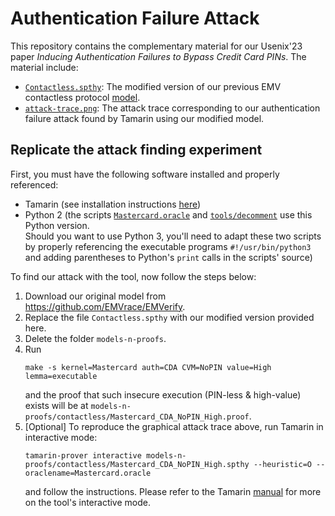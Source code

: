 # Authentication Failure Attack

This repository contains the complementary material for our Usenix'23 paper *Inducing Authentication Failures to Bypass Credit Card PINs*. The material include:

- [`Contactless.spthy`](./Contactless.spthy): The modified version of our previous EMV contactless protocol [model](https://github.com/EMVrace/EMVerify).
- [`attack-trace.png`](./attack-trace.png): The attack trace corresponding to our authentication failure attack found by Tamarin using our modified model.

## Replicate the attack finding experiment

First, you must have the following software installed and properly referenced:
- Tamarin (see installation instructions [here](https://tamarin-prover.github.io/manual/book/002_installation.html))
- Python 2 (the scripts [`Mastercard.oracle`](https://github.com/EMVrace/EMVerify/blob/master/Mastercard.oracle) and [`tools/decomment`](https://github.com/EMVrace/EMVerify/blob/master/tools/decomment) use this Python version.<br />
Should you want to use Python 3, you'll need to adapt these two scripts by properly referencing the executable programs `#!/usr/bin/python3` and adding parentheses to Python's `print` calls in the scripts' source)

To find our attack with the tool, now follow the steps below:
1. Download our original model from https://github.com/EMVrace/EMVerify.
1. Replace the file `Contactless.spthy` with our modified version provided here.
1. Delete the folder `models-n-proofs`.
1. Run
	```shell
	make -s kernel=Mastercard auth=CDA CVM=NoPIN value=High lemma=executable
	```
	and the proof that such insecure execution (PIN-less & high-value) exists will be at `models-n-proofs/contactless/Mastercard_CDA_NoPIN_High.proof`.
1. [Optional] To reproduce the graphical attack trace above, run Tamarin in interactive mode:
	```shell
	tamarin-prover interactive models-n-proofs/contactless/Mastercard_CDA_NoPIN_High.spthy --heuristic=O --oraclename=Mastercard.oracle
	```
	and follow the instructions. Please refer to the Tamarin [manual](https://tamarin-prover.github.io/manual/book/001_introduction.html) for more on the tool's interactive mode.

